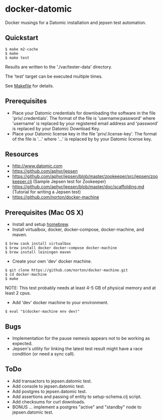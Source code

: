 # docker-datomic
Docker musings for a Datomic installation and jepsen test automation.

## Quickstart

```
$ make m2-cache
$ make
$ make test
```

Results are written to the './var/tester-data' directory.

The 'test' target can be executed multiple times.

See [Makefile](./Makefile) for details.

## Prerequisites
- Place your Datomic credentials for downloading the software in the file
  'priv/.credentials'. The format of the file is 'username:password' where
  'username' is replaced by your registered email address and 'password' is
  replaced by your Datomic Download Key.
- Place your Datomic license key in the file 'priv/.license-key'. The format of
  the file is '...' where '...' is replaced by by your Datomic license key.

## Resources
- http://www.datomic.com
- https://github.com/aphyr/jepsen
- https://github.com/aphyr/jepsen/blob/master/zookeeper/src/jepsen/zookeeper.clj (Sample Jepsen test for Zookeeper)
- https://github.com/aphyr/jepsen/blob/master/doc/scaffolding.md (Tutorial for writing a Jepsen test)
- https://github.com/norton/docker-machine

## Prerequisites (Mac OS X)

- Install and setup [homebrew](http://brew.sh).
- Install virtualbox, docker, docker-compose, docker-machine, and maven.

```
$ brew cask install virtualbox
$ brew install docker docker-compose docker-machine
$ brew install leiningen maven
```

- Create your own 'dev' docker machine.

```
$ git clone https://github.com/norton/docker-machine.git
$ cd docker-machine
$ make
```

NOTE: This test probably needs at least 4-5 GB of physical memory and at least 2 cpus.

- Add 'dev' docker machine to your environment.

```
$ eval "$(docker-machine env dev)"
```

## Bugs
- Implementation for the pause nemesis appears not to be working as expected.
- Jepsen's utility for linking the latest test result might have a race condition (or need a sync call).

## ToDo
- Add transactors to jepsen.datomic test.
- Add console to jepsen.datomic test.
- Add postgres to jepsen.datomic test.
- Add assertions and passing of entity to setup-schema.clj script.
- Add checksums for curl downloads.
- BONUS ... implement a postgres "active" and "standby" node to jepsen.datomic test.
